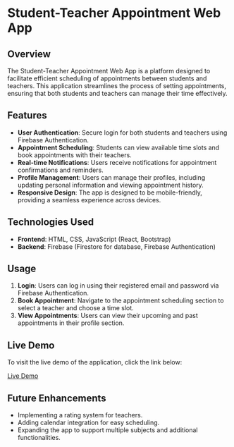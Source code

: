 # Student-Teacher Appointment Web App

## Overview

The Student-Teacher Appointment Web App is a platform designed to facilitate efficient scheduling of appointments between students and teachers. This application streamlines the process of setting appointments, ensuring that both students and teachers can manage their time effectively.

## Features

- **User Authentication**: Secure login for both students and teachers using Firebase Authentication.
- **Appointment Scheduling**: Students can view available time slots and book appointments with their teachers.
- **Real-time Notifications**: Users receive notifications for appointment confirmations and reminders.
- **Profile Management**: Users can manage their profiles, including updating personal information and viewing appointment history.
- **Responsive Design**: The app is designed to be mobile-friendly, providing a seamless experience across devices.

## Technologies Used

- **Frontend**: HTML, CSS, JavaScript (React, Bootstrap)
- **Backend**: Firebase (Firestore for database, Firebase Authentication)

## Usage

1. **Login**: Users can log in using their registered email and password via Firebase Authentication.
2. **Book Appointment**: Navigate to the appointment scheduling section to select a teacher and choose a time slot.
3. **View Appointments**: Users can view their upcoming and past appointments in their profile section.

## Live Demo

To visit the live demo of the application, click the link below:

[Live Demo](https://ameenzehra.github.io/Student-Teacher-Appointment-Web-App/)

## Future Enhancements

- Implementing a rating system for teachers.
- Adding calendar integration for easy scheduling.
- Expanding the app to support multiple subjects and additional functionalities.
